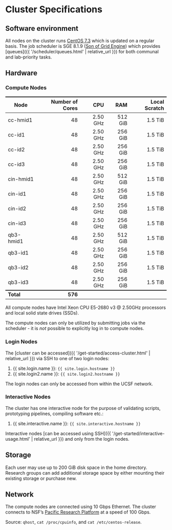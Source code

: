 # Cluster Specifications

## Software environment

All nodes on the cluster runs [CentOS 7.3] which is updated on a regular basis.
The job scheduler is SGE 8.1.9 ([Son of Grid Engine]) which provides [queues]({{ '/scheduler/queues.html' | relative_url }}) for both communal and lab-priority tasks.


## Hardware

### Compute Nodes

Node      | Number of Cores |       CPU |      RAM | Local Scratch |
----------|----------------:|----------:|---------:|--------------:|
cc-hmid1  |              48 |  2.50 GHz |  512 GiB |       1.5 TiB |
cc-id1    |              48 |  2.50 GHz |  256 GiB |       1.5 TiB |
cc-id2    |              48 |  2.50 GHz |  256 GiB |       1.5 TiB |
cc-id3    |              48 |  2.50 GHz |  256 GiB |       1.5 TiB |
cin-hmid1 |              48 |  2.50 GHz |  512 GiB |       1.5 TiB |
cin-id1   |              48 |  2.50 GHz |  256 GiB |       1.5 TiB |
cin-id2   |              48 |  2.50 GHz |  256 GiB |       1.5 TiB |
cin-id3   |              48 |  2.50 GHz |  256 GiB |       1.5 TiB |
qb3-hmid1 |              48 |  2.50 GHz |  512 GiB |       1.5 TiB |
qb3-id1   |              48 |  2.50 GHz |  256 GiB |       1.5 TiB |
qb3-id2   |              48 |  2.50 GHz |  256 GiB |       1.5 TiB |
qb3-id3   |              48 |  2.50 GHz |  256 GiB |       1.5 TiB |
**Total** |         **576** |           |          |               |

All compute nodes have Intel Xeon CPU E5-2680 v3 @ 2.50GHz processors and local solid state drives (SSDs).

The compute nodes can only be utilized by submitting jobs via the scheduler - it is _not_ possible to explicitly log in to compute nodes.


### Login Nodes

The [cluster can be accessed]({{ '/get-started/access-cluster.html' | relative_url }}) via SSH to one of two login nodes:

1. {{ site.login.name  }}: `{{ site.login.hostname }}`
2. {{ site.login2.name }}: `{{ site.login2.hostname }}`

The login nodes can only be accessed from within the UCSF network.


### Interactive Nodes

The cluster has one interactive node for the purpose of validating scripts, prototyping pipelines, compiling software etc.:

1. {{ site.interactive.name }}: `{{ site.interactive.hostname }}`

Interactive nodes [can be accessed using SSH]({{ '/get-started/interactive-usage.html' | relative_url }}) and only from the login nodes.


## Storage

Each user may use up to 200 GiB disk space in the home directory.  Research groups can add additional storage space by either mounting their existing storage or purchase new.




## Network

The compute nodes are connected using 10 Gbps Ethernet.
The cluster connects to NSF’s [Pacific Research Platform] at a speed of 100 Gbps.


Source: `qhost`, `cat /proc/cpuinfo`, and `cat /etc/centos-release`.


<style>
table {
  margin-top: 2ex;
  margin-bottom: 2ex;
}
tr:last-child { border-top: 2px solid #000; }
</style>

[CentOS 7.3]: https://www.centos.org/
[Son of Grid Engine]: https://arc.liv.ac.uk/trac/SGE
[Pacific Research Platform]: https://ucsdnews.ucsd.edu/pressrelease/nsf_gives_green_light_to_pacific_research_platform
